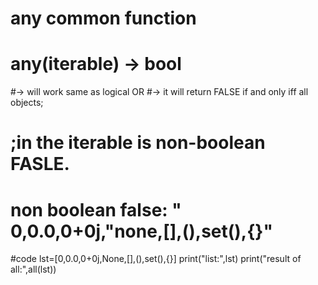 # any common function
# any(iterable) -> bool
#-> will work same as logical OR
#-> it will return FALSE if and only iff all objects;
# ;in the iterable is non-boolean FASLE.
# non boolean false: " 0,0.0,0+0j,"none,[],(),set(),{}"

#code
lst=[0,0.0,0+0j,None,[],(),set(),{}]
print("list:",lst)
print("result of all:",all(lst))

